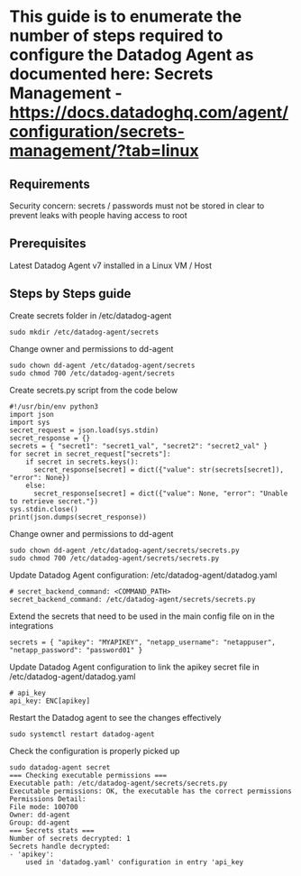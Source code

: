 # This guide is to enumerate the number of steps required to configure the Datadog Agent as documented here: Secrets Management - https://docs.datadoghq.com/agent/configuration/secrets-management/?tab=linux

## Requirements
Security concern: secrets / passwords must not be stored in clear to prevent leaks with people having access to root

## Prerequisites
Latest Datadog Agent v7 installed in a Linux VM / Host

## Steps by Steps guide
 
Create secrets folder in /etc/datadog-agent
```
sudo mkdir /etc/datadog-agent/secrets
```
Change owner and permissions to dd-agent
```
sudo chown dd-agent /etc/datadog-agent/secrets
sudo chmod 700 /etc/datadog-agent/secrets
```
Create secrets.py script from the code below
```
#!/usr/bin/env python3
import json
import sys
secret_request = json.load(sys.stdin)
secret_response = {}
secrets = { "secret1": "secret1_val", "secret2": "secret2_val" }
for secret in secret_request["secrets"]:
    if secret in secrets.keys():
      secret_response[secret] = dict({"value": str(secrets[secret]), "error": None})
    else:
      secret_response[secret] = dict({"value": None, "error": "Unable to retrieve secret."})
sys.stdin.close()
print(json.dumps(secret_response))
```
Change owner and permissions to dd-agent
```
sudo chown dd-agent /etc/datadog-agent/secrets/secrets.py
sudo chmod 700 /etc/datadog-agent/secrets/secrets.py
```
Update Datadog Agent configuration: /etc/datadog-agent/datadog.yaml
```
# secret_backend_command: <COMMAND_PATH>
secret_backend_command: /etc/datadog-agent/secrets/secrets.py
```
Extend the secrets that need to be used in the main config file on in the integrations
```
secrets = { "apikey": "MYAPIKEY", "netapp_username": "netappuser", "netapp_password": "password01" }
```
Update Datadog Agent configuration to link the apikey secret file in /etc/datadog-agent/datadog.yaml
```
# api_key
api_key: ENC[apikey]
```
Restart the Datadog agent to see the changes effectively
```
sudo systemctl restart datadog-agent
```
Check the configuration is properly picked up
```
sudo datadog-agent secret
=== Checking executable permissions ===
Executable path: /etc/datadog-agent/secrets/secrets.py
Executable permissions: OK, the executable has the correct permissions
Permissions Detail:
File mode: 100700
Owner: dd-agent
Group: dd-agent
=== Secrets stats ===
Number of secrets decrypted: 1
Secrets handle decrypted:
- 'apikey':
	used in 'datadog.yaml' configuration in entry 'api_key
```